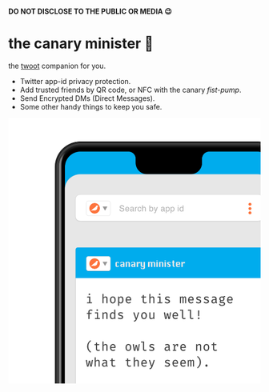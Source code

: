 #### DO NOT DISCLOSE TO THE PUBLIC OR MEDIA 😉



# the canary minister 🦉

the [twoot](https://twitter.com) companion for you. 

- Twitter app-id privacy protection.
- Add trusted friends by QR code, or NFC with the canary *fist-pump*.
- Send Encrypted DMs (Direct Messages).
- Some other handy things to keep you safe.


![canaryminister](screenshot.png)

